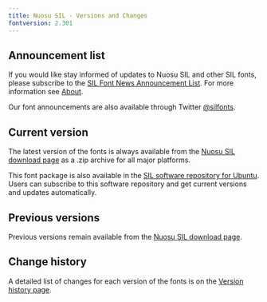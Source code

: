 ```yaml
---
title: Nuosu SIL - Versions and Changes
fontversion: 2.301
---
```


## Announcement list

If you would like stay informed of updates to Nuosu SIL and other SIL fonts, please subscribe to the [SIL Font News Announcement List](https://groups.google.com/a/groups.sil.org/forum/#!forum/sil-font-news). For more information see [About](about.md).

Our font announcements are also available through Twitter [@silfonts](http://twitter.com/silfonts).

## Current version

The latest version of the fonts is always available from the [Nuosu SIL download page](https://software.sil.org/nuosu/#downloads) as a .zip archive for all major platforms.

This font package is also available in the [SIL software repository for Ubuntu](https://packages.sil.org/). Users can subscribe to this software repository and get current versions and updates automatically.

## Previous versions

Previous versions remain available from the [Nuosu SIL download page](https://software.sil.org/nuosu/#downloads).

## Change history

A detailed list of changes for each version of the fonts is on the [Version history page](history.md).
